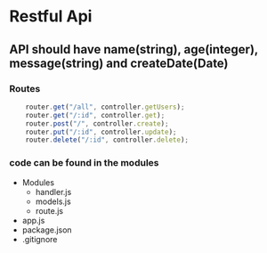 # Restful Api

## API should have name(string), age(integer), message(string) and createDate(Date)

### Routes

```javascript
    router.get("/all", controller.getUsers);
    router.get("/:id", controller.get);
    router.post("/", controller.create);
    router.put("/:id", controller.update);
    router.delete("/:id", controller.delete);
```

### code can be found in the modules

<ul>
    <li>
        Modules
        <ul>
            <li>handler.js</li>
            <li>models.js</li>
            <li>route.js</li>
        </ul>
    </li>
    <li>app.js</li>
    <li>package.json</li>
    <li>.gitignore</li>
</ul>
